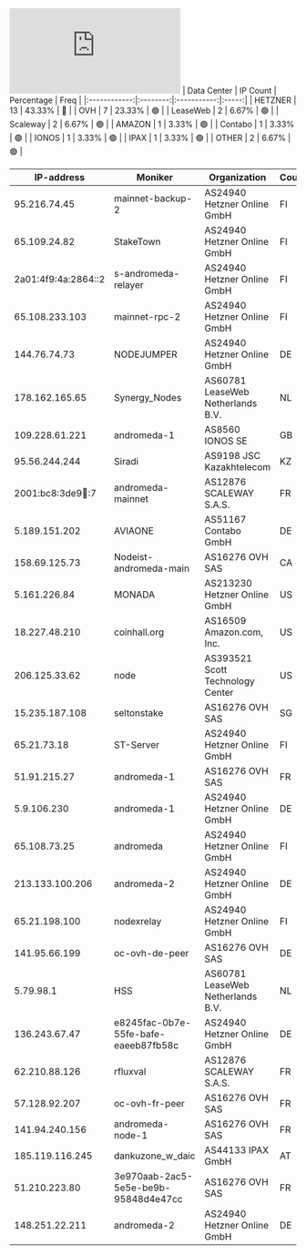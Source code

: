 ![Diagramm](https://github.com/obajay/StateSync-snapshots/blob/main/Projects/AndromedaProtocol/1/README.md)
| Data Center | IP Count | Percentage | Freq |
|:------------:|:--------:|:-----------:|:-----:|
| HETZNER | 13 | 43.33% | 🔴 |
| OVH | 7 | 23.33% | 🟢 |
| LeaseWeb | 2 | 6.67% | 🟢 |
| Scaleway | 2 | 6.67% | 🟢 |
| AMAZON | 1 | 3.33% | 🟢 |
| Contabo | 1 | 3.33% | 🟢 |
| IONOS | 1 | 3.33% | 🟢 |
| IPAX | 1 | 3.33% | 🟢 |
| OTHER | 2 | 6.67% | 🟢 |

<!-- START_TABLE -->
| IP-address | Moniker | Organization | Country | City |
|-------------|---------|---------------|---------|------|
| 95.216.74.45 | mainnet-backup-2 | AS24940 Hetzner Online GmbH | FI | Helsinki |
| 65.109.24.82 | StakeTown | AS24940 Hetzner Online GmbH | FI | Helsinki |
| 2a01:4f9:4a:2864::2 | s-andromeda-relayer | AS24940 Hetzner Online GmbH | FI | Helsinki |
| 65.108.233.103 | mainnet-rpc-2 | AS24940 Hetzner Online GmbH | FI | Helsinki |
| 144.76.74.73 | NODEJUMPER | AS24940 Hetzner Online GmbH | DE | Falkenstein |
| 178.162.165.65 | Synergy_Nodes | AS60781 LeaseWeb Netherlands B.V. | NL | Amsterdam |
| 109.228.61.221 | andromeda-1 | AS8560 IONOS SE | GB | Hurst |
| 95.56.244.244 | Siradi | AS9198 JSC Kazakhtelecom | KZ | Almaty |
| 2001:bc8:3de9:100::7 | andromeda-mainnet | AS12876 SCALEWAY S.A.S. | FR | Paris |
| 5.189.151.202 | AVIAONE | AS51167 Contabo GmbH | DE | Nürnberg |
| 158.69.125.73 | Nodeist-andromeda-main | AS16276 OVH SAS | CA | Beauharnois |
| 5.161.226.84 | MONADA | AS213230 Hetzner Online GmbH | US | Ashburn |
| 18.227.48.210 | coinhall.org | AS16509 Amazon.com, Inc. | US | Columbus |
| 206.125.33.62 | node | AS393521 Scott Technology Center | US | Omaha |
| 15.235.187.108 | seltonstake | AS16276 OVH SAS | SG | Singapore |
| 65.21.73.18 | ST-Server | AS24940 Hetzner Online GmbH | FI | Helsinki |
| 51.91.215.27 | andromeda-1 | AS16276 OVH SAS | FR | Lille |
| 5.9.106.230 | andromeda-1 | AS24940 Hetzner Online GmbH | DE | Falkenstein |
| 65.108.73.25 | andromeda | AS24940 Hetzner Online GmbH | FI | Helsinki |
| 213.133.100.206 | andromeda-2 | AS24940 Hetzner Online GmbH | DE | Nürnberg |
| 65.21.198.100 | nodexrelay | AS24940 Hetzner Online GmbH | FI | Helsinki |
| 141.95.66.199 | oc-ovh-de-peer | AS16276 OVH SAS | DE | Frankfurt am Main |
| 5.79.98.1 | HSS | AS60781 LeaseWeb Netherlands B.V. | NL | Amsterdam |
| 136.243.67.47 | e8245fac-0b7e-55fe-bafe-eaeeb87fb58c | AS24940 Hetzner Online GmbH | DE | Falkenstein |
| 62.210.88.126 | rfluxval | AS12876 SCALEWAY S.A.S. | FR | Paris |
| 57.128.92.207 | oc-ovh-fr-peer | AS16276 OVH SAS | FR | Lille |
| 141.94.240.156 | andromeda-node-1 | AS16276 OVH SAS | FR | Lille |
| 185.119.116.245 | dankuzone_w_daic | AS44133 IPAX GmbH | AT | Vienna |
| 51.210.223.80 | 3e970aab-2ac5-5e5e-be9b-95848d4e47cc | AS16276 OVH SAS | FR | Lille |
| 148.251.22.211 | andromeda-2 | AS24940 Hetzner Online GmbH | DE | Falkenstein |

<!-- END_TABLE -->